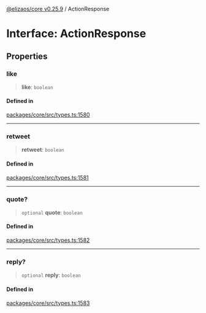 [@elizaos/core v0.25.9](../index.md) / ActionResponse

# Interface: ActionResponse

## Properties

### like

> **like**: `boolean`

#### Defined in

[packages/core/src/types.ts:1580](https://github.com/elizaOS/eliza/blob/main/packages/core/src/types.ts#L1580)

***

### retweet

> **retweet**: `boolean`

#### Defined in

[packages/core/src/types.ts:1581](https://github.com/elizaOS/eliza/blob/main/packages/core/src/types.ts#L1581)

***

### quote?

> `optional` **quote**: `boolean`

#### Defined in

[packages/core/src/types.ts:1582](https://github.com/elizaOS/eliza/blob/main/packages/core/src/types.ts#L1582)

***

### reply?

> `optional` **reply**: `boolean`

#### Defined in

[packages/core/src/types.ts:1583](https://github.com/elizaOS/eliza/blob/main/packages/core/src/types.ts#L1583)
